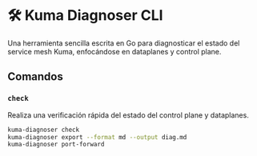 # 🛠️ Kuma Diagnoser CLI

Una herramienta sencilla escrita en Go para diagnosticar el estado del service mesh Kuma, enfocándose en dataplanes y control plane.

## Comandos

### `check`
Realiza una verificación rápida del estado del control plane y dataplanes.

```bash
kuma-diagnoser check
kuma-diagnoser export --format md --output diag.md
kuma-diagnoser port-forward
